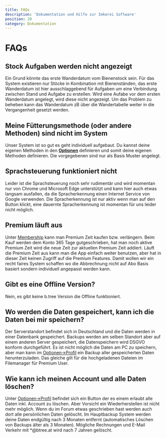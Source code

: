```yaml
---
title: FAQs
description: 'Dokumentation und Hilfe zur Imkerei Software'
position: 20
category: Dokumentation
---
```


# FAQs

## Stock Aufgaben werden nicht angezeigt

Ein Grund könnte das erste Wanderdatum vom Bienenstock sein. Für das System existieren nur Stöcke in Kombination mit Bienenständen, das erste Wanderdatum ist hier ausschlaggebend für Aufgaben um eine Verbindung zwischen Stand und Aufgabe zu erstellen. Wird eine Aufabe vor dem ersten Wanderdatum angelegt, wird diese nicht angezeigt. Um das Problem zu beheben kann das Wanderdatum zB über die Wandertabelle weiter in die Vergangenheit gesetzt werden.

## Meine Fütterungsmethode (oder andere Methoden) sind nicht im System

Unser System ist so gut es geht individuell aufgebaut. Du kannst deine eigenen Methoden in den **[Optionen](https://www.btree.at/app/settings/)** definieren und somit deine eigenen Methoden definieren. Die vorgegebenen sind nur als Basis Muster angelegt.

## Sprachsteuerung funktioniert nicht

Leider ist die Sprachsteuerung noch sehr rudimentär und wird momentan nur von Chrome und Microsoft Edge unterstützt und kann hier auch etwas langsam ausfallen, da die Spracherkennung einen Internet Service von Google verwenden. Die Spracherkennung ist nur aktiv wenn man auf den Button klickt, eine dauernte Spracherkennung ist momentan für uns leider nicht möglich.

## Premium läuft aus

Unter [Membership](https://www.btree.at/app/membership/) kann man Premium Zeit kaufen bzw. verlängern. Beim Kauf werden dem Konto 365 Tage gutgeschrieben, hat man noch aktive Premium Zeit wird die neue Zeit zur aktuellen Premium Zeit addiert. Läuft die Premium Zeit aus kann man die App einfach weiter benutzen, aber hat in dieser Zeit keinen Zugriff auf die Premium Features. Damit wollen wir ein recht faires System schaffen wo die Abbrechnung nicht auf Abo Basis basiert sondern individuell angepasst werden kann.

## Gibt es eine Offline Version?

Nein, es gibt keine b.tree Version die Offline funktioniert.

## Wo werden die Daten gespeichert, kann ich die Daten bei mir speichern?

Der Serverstandort befindet sich in Deutschland und die Daten werden in einer Datenbank gespeichert. Backups werden am selben Standort aber auf einem anderen Server gespeichert, die Datenspeichern wird DSGVO konform durchgeführt. Es ist nicht möglich die Daten am PC zu speichern, aber man kann im [Optionen->Profil](https://www.btree.at/app/profile/) ein Backup aller gespeicherten Daten herunterzuladen. Das gleiche gilt für die hochgeladenen Dateien im Filemanager für Premium User.

## Wie kann ich meinen Account und alle Daten löschen?

Unter [Optionen->Profil](https://www.btree.at/app/profile/) befindet sich ein Button der es einem erlaubt alle Daten inkl. Account zu löschen. Aber Vorsicht ein Wiederherstellen ist nicht mehr möglich. Wenn du im Forum etwas geschrieben hast werden auch dort alle persönlichen Daten gelöscht. Im Hauptbackup System werden deine Daten endgültig nach 3 Monaten entfernt (automatisches Löschen von Backups älter als 3 Monaten). Mögliche Rechnungen und E-Mail Verkehr mit *@btree.at wird nach 7 Jahren gelöscht.
